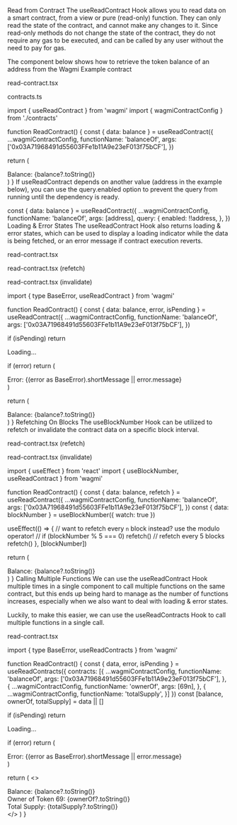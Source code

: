 Read from Contract
The useReadContract Hook allows you to read data on a smart contract, from a view or pure (read-only) function. They can only read the state of the contract, and cannot make any changes to it. Since read-only methods do not change the state of the contract, they do not require any gas to be executed, and can be called by any user without the need to pay for gas.

The component below shows how to retrieve the token balance of an address from the Wagmi Example contract


read-contract.tsx

contracts.ts

import { useReadContract } from 'wagmi'
import { wagmiContractConfig } from './contracts'

function ReadContract() {
  const { data: balance } = useReadContract({
    ...wagmiContractConfig,
    functionName: 'balanceOf',
    args: ['0x03A71968491d55603FFe1b11A9e23eF013f75bCF'],
  })

  return (
    <div>Balance: {balance?.toString()}</div>
  )
}
If useReadContract depends on another value (address in the example below), you can use the query.enabled option to prevent the query from running until the dependency is ready.


const { data: balance } = useReadContract({
  ...wagmiContractConfig,
  functionName: 'balanceOf',
  args: [address],
  query: {
    enabled: !!address,
  },
})
Loading & Error States
The useReadContract Hook also returns loading & error states, which can be used to display a loading indicator while the data is being fetched, or an error message if contract execution reverts.


read-contract.tsx

read-contract.tsx (refetch)

read-contract.tsx (invalidate)

import { type BaseError, useReadContract } from 'wagmi'

function ReadContract() {
  const { 
    data: balance,
    error,
    isPending
  } = useReadContract({
    ...wagmiContractConfig,
    functionName: 'balanceOf',
    args: ['0x03A71968491d55603FFe1b11A9e23eF013f75bCF'],
  })

  if (isPending) return <div>Loading...</div>

  if (error)
    return (
      <div>
        Error: {(error as BaseError).shortMessage || error.message}
      </div>
    )

  return (
    <div>Balance: {balance?.toString()}</div>
  )
}
Refetching On Blocks
The useBlockNumber Hook can be utilized to refetch or invalidate the contract data on a specific block interval.


read-contract.tsx (refetch)

read-contract.tsx (invalidate)

import { useEffect } from 'react'
import { useBlockNumber, useReadContract } from 'wagmi'

function ReadContract() {
  const { data: balance, refetch } = useReadContract({
    ...wagmiContractConfig,
    functionName: 'balanceOf',
    args: ['0x03A71968491d55603FFe1b11A9e23eF013f75bCF'],
  })
  const { data: blockNumber } = useBlockNumber({ watch: true })

  useEffect(() => {
    // want to refetch every `n` block instead? use the modulo operator!
    // if (blockNumber % 5 === 0) refetch() // refetch every 5 blocks
    refetch()
  }, [blockNumber])

  return (
    <div>Balance: {balance?.toString()}</div>
  )
}
Calling Multiple Functions
We can use the useReadContract Hook multiple times in a single component to call multiple functions on the same contract, but this ends up being hard to manage as the number of functions increases, especially when we also want to deal with loading & error states.

Luckily, to make this easier, we can use the useReadContracts Hook to call multiple functions in a single call.


read-contract.tsx

import { type BaseError, useReadContracts } from 'wagmi'

function ReadContract() {
  const { 
    data,
    error,
    isPending
  } = useReadContracts({ 
    contracts: [{ 
      ...wagmiContractConfig,
      functionName: 'balanceOf',
      args: ['0x03A71968491d55603FFe1b11A9e23eF013f75bCF'],
    }, { 
      ...wagmiContractConfig, 
      functionName: 'ownerOf', 
      args: [69n], 
    }, { 
      ...wagmiContractConfig, 
      functionName: 'totalSupply', 
    }] 
  }) 
  const [balance, ownerOf, totalSupply] = data || [] 

  if (isPending) return <div>Loading...</div>

  if (error)
    return (
      <div>
        Error: {(error as BaseError).shortMessage || error.message}
      </div>
    ) 

  return (
    <>
      <div>Balance: {balance?.toString()}</div>
      <div>Owner of Token 69: {ownerOf?.toString()}</div> 
      <div>Total Supply: {totalSupply?.toString()}</div> 
    </>
  )
}
